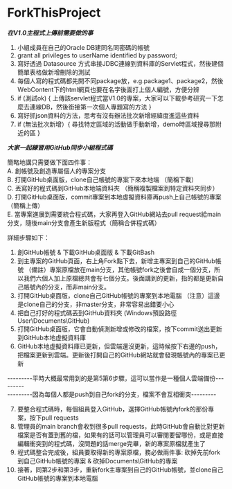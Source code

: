 # ForkThisProject

***在V1.0主程式上傳前需要做的事***  
  
1. 小組成員在自己的Oracle DB建同名同密碼的帳號  
2. grant all privileges to userName identified by password;  
3. 寫好透過 Datasource 方式串接JDBC連線到資料庫的Servlet程式，然後建個簡單表格做新增刪除的測試
4. 每個人寫的程式碼都先開不同package放，e.g.package1、package2，然後ＷebContent下的html網頁也要在名字後面打上個人編號，方便分辨
5. if (測試ok) { 上傳該servlet程式當V1.0的專案，大家可以下載參考研究一下怎麼去連線DB，然後銜接第一次個人專題寫的方法 }   
6. 寫好抓json資料的方法，思考有沒有辦法批次新增經緯度進這些資料  
7. if (無法批次新增）{ 尋找特定區域的活動做手動新增，demo時區域搜尋那附近的區 } 

***大家一起練習用GitHub同步小組程式碼***   
  
簡略地講只需要做下面四件事：    
A. 創帳號及創造專屬個人的專案分支  
B. 打開GitHub桌面版，clone自己帳號的專案下來本地端 （簡稱下載）  
C. 丟寫好的程式碼到GitHub本地端資料夾 （簡稱複製檔案到特定資料夾同步）  
D. 打開GitHub桌面版，commit專案到本地虛擬資料庫再push上自己帳號的專案 （簡稱上傳）  
E. 當專案進展到需要統合程式碼，大家再登入GitHub網站去pull request給main分支，隨後main分支會產生新版程式（簡稱合併程式碼）  
  
詳細步驟如下：  
1. 創GitHub帳號 & 下載GitHub桌面版 & 下載GitBash  
2. 到主專案的GitHub頁面，右上角Fork點下去，新增主專案到自己的GitHub帳號 
（備註）專案原檔放在main分支，其他帳號fork之後會自成一個分支，所以我們六個人加上原檔總共會有七個分支。後面講到的更新，指的都是更新自己帳號內的分支，而非main分支。
3. 打開GitHub桌面版，clone自己GitHub帳號的專案到本地電腦 
（注意）這邊是clone自己的分支，非master分支，非常容易出錯要小心 
4. 把自己打好的程式碼丟到GitHub資料夾 (Windows預設路徑User\Documents\GitHub)  
5. 打開GitHub桌面版，它會自動偵測新增或修改的檔案，按下commit送出更新到GitHub本地虛擬資料庫  
6. GitHub本地虛擬資料庫已更新，但雲端還沒更新，這時候按下右邊的push，把檔案更新到雲端。更新後打開自己的GitHub網站就會發現帳號內的專案已更新  
  
---------平時大概最常用到的是第5第6步驟，這可以當作是一種個人雲端備份---------  
---------因為每個人都是push到自己fork的分支，檔案不會互相衝突---------  
  
7. 要整合程式碼時，每個組員登入GitHub，選擇GitHub帳號內fork的那份專案，按下pull requests  
8. 管理員的main branch會收到很多pull requests，此時GitHub會自動比對更新檔案是否有蓋到舊的檔，如果有的話可以管理員可以審閱要留哪份，或是直接編輯衝突到的程式碼，沒問題的話merge完畢，新的專案原檔就產生了  
9. 程式碼整合完成後，組員要取得新的專案原檔，務必做兩件事: 砍掉先前fork到自己GitHub帳號的專案 & 砍掉Documents\GitHub的專案  
10. 接著，同第2步和第3步，重新fork主專案到自己的GitHub帳號，並clone自己GitHub帳號的專案到本地電腦  
